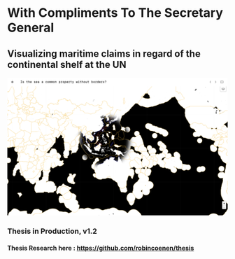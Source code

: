 # With Compliments To The Secretary General
## Visualizing maritime claims in regard of the continental shelf at the UN

![alt text](preview.png "Thesis preview image")



### Thesis in Production, v1.2
#### Thesis Research here : https://github.com/robincoenen/thesis